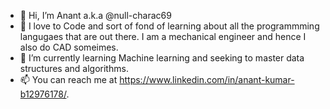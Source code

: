 - 👋 Hi, I’m Anant a.k.a @null-charac69
- 👀 I love to Code and sort of fond of learning about all the programmming langugaes that are out there. I am a mechanical engineer and hence I also do CAD someimes.
- 🌱 I’m currently learning Machine learning and seeking to master data structures and algorithms.
- 📫 You can reach me at https://www.linkedin.com/in/anant-kumar-b12976178/.

<!---
null-charac69/null-charac69 is a ✨ special ✨ repository because its `README.md` (this file) appears on your GitHub profile.
You can click the Preview link to take a look at your changes.
--->
